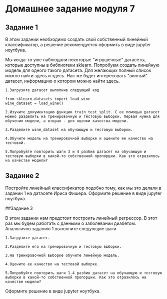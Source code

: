 # Домашнее задание модуля 7

## Задание 1

В этом задании необходимо создать свой собственный линейный классификатор, а решение рекомендуется оформить в виде jupyter ноутбука.

Мы когда-то уже наблюдали некоторые "игрушечные" датасеты, которые доступны в библиотеки sklearn. Попробуем создать линейную модель для одного такого датасета. Для желающих полный список можно найти здесь и здесь. Нас же будет интересовать "винный" датасет, информацию о котором можно найти здесь.

    1.Загрузите датасет выполнив следующий код
    
    from sklearn.datasets import load_wine
    wine_dataset = load_wine()

    2.Изучите документацию функции train_test_split. С ее помощью датасет можно разделить на тренировочную и тестовую выборки. Первая нужна для обучения модели, а вторая - для оценки качества модели.

    3.Разделите wine_dataset на обучающую и тестовую выборки.

    4.Обучите модель на тренировочной выборке и оцените ее качество на тестовой.

    5.Попробуйте повторить шаги 3 и 4 разбив датасет на обучающую и тестовую выборки в какой-то собственной пропорции. Как это отразилось на качестве модели?

## Задание 2

Постройте линейный классификатор подобно тому, как мы это делали в задании 1 на датасете Ириса Фишера. Оформите решение в виде jupyter ноутбука.

##Задание 3

В этом задании нам предстоит построить линейный регрессор. В этот раз мы будем работать с данными о заболевании диабетом. Аналогично заданию 1 выполните следующие шаги

    1.Загрузите датасет.
    
    2.Разделите его на тренировочную и тестовую выборки.
    
    3.На тренировочной выборке обучите линейную модель.
    
    4.Оцените ее качество на тестовой выборке.
    
    5.Попробуйте повторить шаги 1-4 разбив датасет на обучающую и тестовую выборки в какой-то собственной пропорции. Как это отразилось на качестве модели?

Оформите решение в виде jupyter ноутбука.
